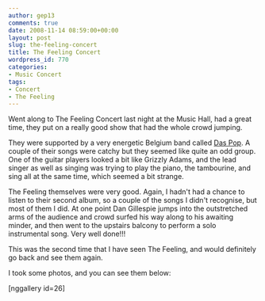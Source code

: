 ```yaml
---
author: gep13
comments: true
date: 2008-11-14 08:59:00+00:00
layout: post
slug: the-feeling-concert
title: The Feeling Concert
wordpress_id: 770
categories:
- Music Concert
tags:
- Concert
- The Feeling
---
```


Went along to The Feeling Concert last night at the Music Hall, had a great time, they put on a really good show that had the whole crowd jumping.

They were supported by a very energetic Belgium band called [Das Pop](http://www.daspop.com/). A couple of their songs were catchy but they seemed like quite an odd group. One of the guitar players looked a bit like Grizzly Adams, and the lead singer as well as singing was trying to play the piano, the tambourine, and sing all at the same time, which seemed a bit strange.

The Feeling themselves were very good. Again, I hadn't had a chance to listen to their second album, so a couple of the songs I didn't recognise, but most of them I did. At one point Dan Gillespie jumps into the outstretched arms of the audience and crowd surfed his way along to his awaiting minder, and then went to the upstairs balcony to perform a solo instrumental song. Very well done!!!

This was the second time that I have seen The Feeling, and would definitely go back and see them again.

I took some photos, and you can see them below:

[nggallery id=26]
